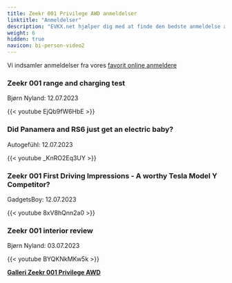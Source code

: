 ```yaml
---
title: Zeekr 001 Privilege AWD anmeldelser
linktitle: "Anmeldelser"
description: "EVKX.net hjælper dig med at finde den bedste anmeldelse af denne model."
weight: 6
hidden: true
navicon: bi-person-video2
---
```

Vi indsamler anmeldelser fra vores [favorit online anmeldere](../../../../../guides/evreviewers/)

<div class="container text-center shadow p-2 pe-4 mb-5 bg-body-tertiary rounded border">
<h3>Zeekr 001 range and charging test</h3>
<p>Bjørn Nyland: 12.07.2023</p>

{{< youtube EjQb9fW6HbE >}}

</div>
<div class="container text-center shadow p-2 pe-4 mb-5 bg-body-tertiary rounded border">
<h3>Did Panamera and RS6 just get an electric baby?</h3>
<p>Autogefühl: 12.07.2023</p>

{{< youtube _KnRO2Eq3UY >}}

</div>
<div class="container text-center shadow p-2 pe-4 mb-5 bg-body-tertiary rounded border">
<h3>Zeekr 001 First Driving Impressions - A worthy Tesla Model Y Competitor?</h3>
<p>GadgetsBoy: 12.07.2023</p>

{{< youtube 8xV8hQnn2a0 >}}

</div>
<div class="container text-center shadow p-2 pe-4 mb-5 bg-body-tertiary rounded border">
<h3>Zeekr 001 interior review</h3>
<p>Bjørn Nyland: 03.07.2023</p>

{{< youtube BYQKNkMKw5k >}}

</div>
<div class="mt-3 mb-3">
<a href="../gallery/" class="text-decoration-none text-black">
<strong><i class="bi-arrow-left"></i>Galleri  </strong>
</a>
<a href="../" class="text-decoration-none text-black float-end">
<strong>Zeekr 001 Privilege AWD <i class="bi-arrow-right"></i></strong>
</a>
</div>
